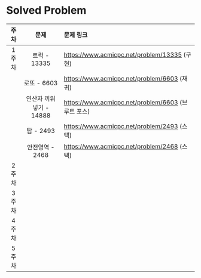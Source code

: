 # Solved Problem

| 주차  | 문제 | 문제 링크 |
| :---: | :---: | :-------- |
| 1주차 | 트럭 - 13335| https://www.acmicpc.net/problem/13335 (구현)|
|      | 로또 - 6603| https://www.acmicpc.net/problem/6603 (재귀)|
|      | 연산자 끼워넣기 - 14888| https://www.acmicpc.net/problem/6603 (브루트 포스)|
|      | 탑 - 2493| https://www.acmicpc.net/problem/2493 (스택) |
|      | 안전영역 - 2468| https://www.acmicpc.net/problem/2468 (스택) |
| 2주차 |           |
| 3주차 |           |
| 4주차 |           |
| 5주차 |           |